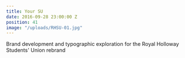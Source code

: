 ```yaml
---
title: Your SU
date: 2016-09-28 23:00:00 Z
position: 41
image: "/uploads/RHSU-01.jpg"
---
```


Brand development and typographic exploration for the Royal Holloway Students' Union rebrand